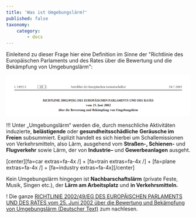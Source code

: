 ```yaml
---
title: 'Was ist Umgebungslärm?'
published: false
taxonomy:
    category:
        - docs
---
```

Einleitend zu dieser Frage hier eine Definition im Sinne der "Richtlinie des Europäischen Parlaments und des Rates über die Bewertung und die Bekämpfung von Umgebungslärm":

![RICHTLINIE 2002/49/EG DES EUROPÄISCHEN PARLAMENTS UND DES RATES vom 25. Juni 2002 über die Bewertung und Bekämpfung von Umgebungslärm ](RL2002-49-eg.png)

!!! Unter „Umgebungslärm“ werden die, durch menschliche Aktivitäten induzierte, **belästigende** oder **gesundheitsschädliche** **Geräusche im Freien** subsummiert. Explizit handelt es sich hierbei um Schallemissionen von Verkehrsmitteln, also Lärm, ausgehend vom **Straßen-, Schienen-** und **Flugverkehr** sowie Lärm, der von **Industrie–** und **Gewerbeanlagen** ausgeht.


[center][fa=car extras=fa-4x /] + [fa=train extras=fa-4x /] + [fa=plane extras=fa-4x /] + [fa=industry extras=fa-4x][/center]

Kein Umgebungslärm hingegen ist **Nachbarschaftslärm** (private Feste, Musik, Singen etc.), der **Lärm am Arbeitsplatz** und **in Verkehrsmitteln.**

! Die ganze [RICHTLINIE 2002/49/EG DES EUROPÄISCHEN PARLAMENTS UND DES RATES vom 25. Juni 2002 über die Bewertung und Bekämpfung von Umgebungslärm (Deutscher Text)](https://eur-lex.europa.eu/legal-content/DE/TXT/PDF/?uri=CELEX%3A32002L0049&from=DE) zum nachlesen.
